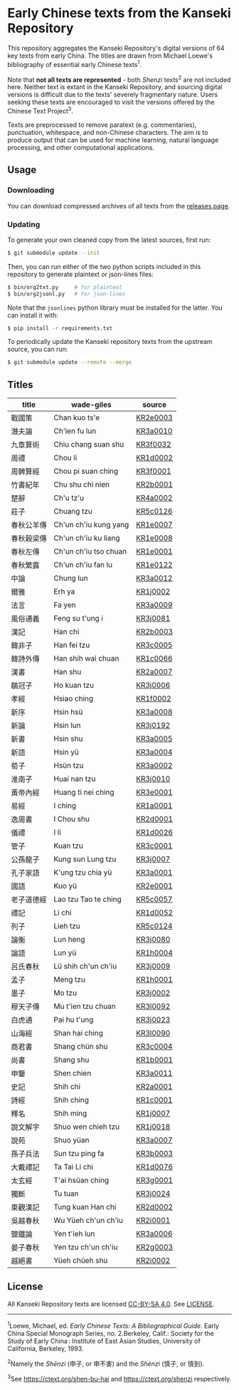 # Early Chinese texts from the Kanseki Repository
This repository aggregates the Kanseki Repository's digital versions of 64 key texts from early China. The titles are drawn from Michael Loewe's bibliography of essential early Chinese texts<sup>1</sup>.

Note that **not all texts are represented** - both _Shenzi_ texts<sup>2</sup> are not included here. Neither text is extant in the Kanseki Repository, and sourcing digital versions is difficult due to the texts' severely fragmentary nature. Users seeking these texts are encouraged to visit the versions offered by the Chinese Text Project<sup>3</sup>.

Texts are preprocessed to remove paratext (e.g. commentaries), punctuation, whitespace, and non-Chinese characters. The aim is to produce output that can be used for machine learning, natural language processing, and other computational applications.

## Usage
### Downloading
You can download compressed archives of all texts from the [releases page](https://github.com/direct-phonology/ect-krp/releases).
### Updating
To generate your own cleaned copy from the latest sources, first run:
```sh
$ git submodule update --init
```
Then, you can run either of the two python scripts included in this repository to generate plaintext or json-lines files:
```sh
$ bin/org2txt.py     # for plaintext
$ bin/org2jsonl.py   # for json-lines
```
Note that the `jsonlines` python library must be installed for the latter. You can install it with:
```sh
$ pip install -r requirements.txt
```
To periodically update the Kanseki repository texts from the upstream source, you can run:
```sh
$ git submodule update --remote --merge
```
## Titles
|title|wade-giles|source|
|-|-|-|
|戰國策|Chan kuo ts'e|[KR2e0003](https://www.kanripo.org/text/KR2e0003/)|
|潛夫論|Ch'ien fu lun|[KR3a0010](https://www.kanripo.org/text/KR3a0010/)|
|九章算術|Chiu chang suan shu|[KR3f0032](https://www.kanripo.org/text/KR3f0032/)|
|周禮|Chou li|[KR1d0002](https://www.kanripo.org/text/KR1d0002/)|
|周髀算經|Chou pi suan ching|[KR3f0001](https://www.kanripo.org/text/KR3f0001/)|
|竹書紀年|Chu shu chi nien|[KR2b0001](https://www.kanripo.org/text/KR2b0001/)|
|楚辭|Ch'u tz'u|[KR4a0002](https://www.kanripo.org/text/KR4a0002/)|
|莊子|Chuang tzu|[KR5c0126](https://www.kanripo.org/text/KR5c0126/)|
|春秋公羊傳|Ch'un ch'iu kung yang|[KR1e0007](https://www.kanripo.org/text/KR1e0007/)|
|春秋穀梁傳|Ch'un ch'iu ku liang|[KR1e0008](https://www.kanripo.org/text/KR1e0008/)|
|春秋左傳|Ch'un ch'iu tso chuan|[KR1e0001](https://www.kanripo.org/text/KR1e0001/)|
|春秋繁露|Ch'un ch'iu fan lu|[KR1e0122](https://www.kanripo.org/text/KR1e0122/)|
|中論|Chung lun|[KR3a0012](https://www.kanripo.org/text/KR3a0012/)|
|爾雅|Erh ya|[KR1j0002](https://www.kanripo.org/text/KR1j0002/)|
|法言|Fa yen|[KR3a0009](https://www.kanripo.org/text/KR3a0009/)|
|風俗通義|Feng su t'ung i|[KR3j0081](https://www.kanripo.org/text/KR3j0081/)|
|漢記|Han chi|[KR2b0003](https://www.kanripo.org/text/KR2b0003/)|
|韓非子|Han fei tzu|[KR3c0005](https://www.kanripo.org/text/KR3c0005/)|
|韓詩外傳|Han shih wai chuan|[KR1c0066](https://www.kanripo.org/text/KR1c0066/)|
|漢書|Han shu|[KR2a0007](https://www.kanripo.org/text/KR2a0007/)|
|鶡冠子|Ho kuan tzu|[KR3j0006](https://www.kanripo.org/text/KR3j0006/)|
|孝經|Hsiao ching|[KR1f0002](https://www.kanripo.org/text/KR1f0002/)|
|新序|Hsin hsü|[KR3a0008](https://www.kanripo.org/text/KR3a0008/)|
|新論|Hsin lun|[KR3j0192](https://www.kanripo.org/text/KR3j0192/)|
|新書|Hsin shu|[KR3a0005](https://www.kanripo.org/text/KR3a0005/)|
|新語|Hsin yü|[KR3a0004](https://www.kanripo.org/text/KR3a0004/)|
|荀子|Hsün tzu|[KR3a0002](https://www.kanripo.org/text/KR3a0002/)|
|淮南子|Huai nan tzu|[KR3j0010](https://www.kanripo.org/text/KR3j0010/)|
|黃帝內經|Huang ti nei ching|[KR3e0001](https://www.kanripo.org/text/KR3e0001/)|
|易經|I ching|[KR1a0001](https://www.kanripo.org/text/KR1a0001/)|
|逸周書|I Chou shu|[KR2d0001](https://www.kanripo.org/text/KR2d0001/)|
|儀禮|I li|[KR1d0026](https://www.kanripo.org/text/KR1d0026/)|
|管子|Kuan tzu|[KR3c0001](https://www.kanripo.org/text/KR3c0001/)|
|公孫龍子|Kung sun Lung tzu|[KR3j0007](https://www.kanripo.org/text/KR3j0007/)|
|孔子家語|K'ung tzu chia yü|[KR3a0001](https://www.kanripo.org/text/KR3a0001/)|
|國語|Kuo yü|[KR2e0001](https://www.kanripo.org/text/KR2e0001/)|
|老子道德經|Lao tzu Tao te ching|[KR5c0057](https://www.kanripo.org/text/KR5c0057/)|
|禮記|Li chi|[KR1d0052](https://www.kanripo.org/text/KR1d0052/)|
|列子|Lieh tzu|[KR5c0124](https://www.kanripo.org/text/KR5c0124/)|
|論衡|Lun heng|[KR3j0080](https://www.kanripo.org/text/KR3j0080/)|
|論語|Lun yü|[KR1h0004](https://www.kanripo.org/text/KR1h0004/)|
|呂氏春秋|Lü shih ch'un ch'iu|[KR3j0009](https://www.kanripo.org/text/KR3j0009/)|
|孟子|Meng tzu|[KR1h0001](https://www.kanripo.org/text/KR1h0001/)|
|墨子|Mo tzu|[KR3j0002](https://www.kanripo.org/text/KR3j0002/)|
|穆天子傳|Mu t'ien tzu chuan|[KR3l0092](https://www.kanripo.org/text/KR3l0092/)|
|白虎通|Pai hu t'ung|[KR3j0023](https://www.kanripo.org/text/KR3j0023/)|
|山海經|Shan hai ching|[KR3l0090](https://www.kanripo.org/text/KR3l0090/)|
|商君書|Shang chün shu|[KR3c0004](https://www.kanripo.org/text/KR3c0004/)|
|尚書|Shang shu|[KR1b0001](https://www.kanripo.org/text/KR1b0001/)|
|申鑒|Shen chien|[KR3a0011](https://www.kanripo.org/text/KR3a0011/)|
|史記|Shih chi|[KR2a0001](https://www.kanripo.org/text/KR2a0001/)|
|詩經|Shih ching|[KR1c0001](https://www.kanripo.org/text/KR1c0001/)|
|釋名|Shih ming|[KR1j0007](https://www.kanripo.org/text/KR1j0007/)|
|說文解字|Shuo wen chieh tzu|[KR1j0018](https://www.kanripo.org/text/KR1j0018/)|
|說苑|Shuo yüan|[KR3a0007](https://www.kanripo.org/text/KR3a0007/)|
|孫子兵法|Sun tzu ping fa|[KR3b0003](https://www.kanripo.org/text/KR3b0003/)|
|大戴禮記|Ta Tai Li chi|[KR1d0076](https://www.kanripo.org/text/KR1d0076/)|
|太玄經|T'ai hsüan ching|[KR3g0001](https://www.kanripo.org/text/KR3g0001/)|
|獨斷|Tu tuan|[KR3j0024](https://www.kanripo.org/text/KR3j0024/)|
|東觀漢記|Tung kuan Han chi|[KR2d0002](https://www.kanripo.org/text/KR2d0002/)|
|吳越春秋|Wu Yüeh ch'un ch'iu|[KR2i0001](https://www.kanripo.org/text/KR2i0001/)|
|鹽鐵論|Yen t'ieh lun|[KR3a0006](https://www.kanripo.org/text/KR3a0006/)|
|晏子春秋|Yen tzu ch'un ch'iu|[KR2g0003](https://www.kanripo.org/text/KR2g0003/)|
|越絕書|Yüeh chüeh shu|[KR2i0002](https://www.kanripo.org/text/KR2i0002/)|

## License
All Kanseki Repository texts are licensed [CC-BY-SA 4.0](https://creativecommons.org/licenses/by-sa/4.0/legalcode). See [LICENSE](LICENSE).

---

<sup>1</sup>Loewe, Michael, ed. _Early Chinese Texts: A Bibliographical Guide_. Early China Special Monograph Series, no. 2.Berkeley, Calif.: Society for the Study of Early China : Institute of East Asian Studies, University of California, Berkeley, 1993.

<sup>2</sup>Namely the _Shēnzi_ (申子, or 申不害) and the _Shènzi_ (慎子, or 慎到).

<sup>3</sup>See <https://ctext.org/shen-bu-hai> and <https://ctext.org/shenzi> respectively.
